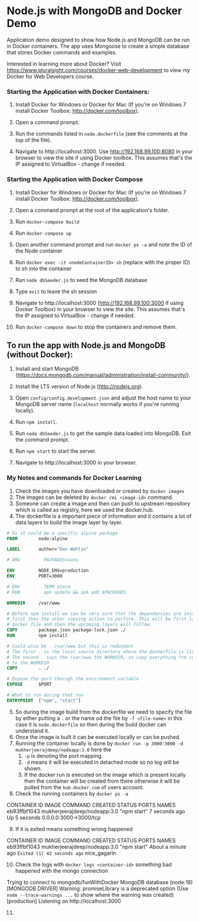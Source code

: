 # Node.js with MongoDB and Docker Demo

Application demo designed to show how Node.js and MongoDB can be run in Docker containers. 
The app uses Mongoose to create a simple database that stores Docker commands and examples. 

Interested in learning more about Docker? Visit https://www.pluralsight.com/courses/docker-web-development to view my Docker for Web Developers course.

### Starting the Application with Docker Containers:

1. Install Docker for Windows or Docker for Mac (If you're on Windows 7 install Docker Toolbox: http://docker.com/toolbox).

2. Open a command prompt.

3. Run the commands listed in `node.dockerfile` (see the comments at the top of the file).

4. Navigate to http://localhost:3000. Use http://192.168.99.100:8080 in your browser to view the site if using Docker toolbox. This assumes that's the IP assigned to VirtualBox - change if needed.


### Starting the Application with Docker Compose

1. Install Docker for Windows or Docker for Mac (If you're on Windows 7 install Docker Toolbox: http://docker.com/toolbox).

2. Open a command prompt at the root of the application's folder.

3. Run `docker-compose build`

4. Run `docker-compose up`

5. Open another command prompt and run `docker ps -a` and note the ID of the Node container

6. Run `docker exec -it <nodeContainerID> sh` (replace <nodeContainerID> with the proper ID) to sh into the container

7. Run `node dbSeeder.js` to seed the MongoDB database

8. Type `exit` to leave the sh session

9. Navigate to http://localhost:3000 (http://192.168.99.100:3000 if using Docker Toolbox) in your browser to view the site. This assumes that's the IP assigned to VirtualBox - change if needed.

10. Run `docker-compose down` to stop the containers and remove them.

## To run the app with Node.js and MongoDB (without Docker):

1. Install and start MongoDB (https://docs.mongodb.com/manual/administration/install-community/).

2. Install the LTS version of Node.js (http://nodejs.org).

3. Open `config/config.development.json` and adjust the host name to your MongoDB server name (`localhost` normally works if you're running locally). 

4. Run `npm install`.

5. Run `node dbSeeder.js` to get the sample data loaded into MongoDB. Exit the command prompt.

6. Run `npm start` to start the server.

7. Navigate to http://localhost:3000 in your browser.


### My Notes and commands for Docker Learning 

1. Check the images you have downloaded or created by `docker images`
2. The images can be deleted by `docker rmi <image-id>` command. 
3. Someone can create a image and then can push to upstream repository which is called as registry, here we used the docker.hub.
4. The dockerfile is a important piece of information and it contains a lot of data layers to build the image layer by layer. 

```Dockerfile
# So it could be a specific alpine package
FROM        node:alpine

LABEL       author="Dan Wahlin"

# ARG         PACKAGES=nano

ENV         NODE_ENV=production
ENV         PORT=3000

# ENV         TERM xterm
# RUN         apk update && apk add $PACKAGES

WORKDIR     /var/www

# Before npm install we can be very sure that the dependancies are installed 
# first then the other copying action to perform. This will be first layer of the
# docker file and then the upcoming layers will follow.
COPY        package.json package-lock.json ./
RUN         npm install

# Could also be . /var/www but this is redundant
# The first . is the local source directory where the dockerfile is living
# The second . says the /var/www the WORKDIR, so copy everything frm current directory 
# to the WORKDIR
COPY        . ./

# Expose the port thorugh the environment variable
EXPOSE      $PORT

# What to run during that run
ENTRYPOINT  ["npm", "start"]
```
5. So during the image build from the dockerfile we need to specify the file by either putting a `.` or the name od the file by `-f <file-name>` in this case it is `node.dockerfile` so then during the build docker can understand it. 
6. Once the image is built it can be executed locally or can be pushed. 
7. Running the container locally is done by `docker run -p 3000:3000 -d mukherjeerajdeep/nodeapp:3.0` here the 
   1. `-p` is denoting the port mapping.
   2. `-d` means it will be executed in detached mode so no log will be shown.
   3. If the docker run is executed on the image which is present locally then the container will be created from there otherwise it will be pulled from the `hub.docker.com` of users account.  
8. Check the running containers by `docker ps -a`

CONTAINER ID   IMAGE                          COMMAND                  CREATED          STATUS                      PORTS                    NAMES
eb93ffbf1043   mukherjeerajdeep/nodeapp:3.0   "npm start"              7 seconds ago    Up 5 seconds                0.0.0.0:3000->3000/tcp   

9. If it is exited means something wrong happened 

CONTAINER ID   IMAGE                          COMMAND                  CREATED              STATUS                      PORTS     NAMES
eb93ffbf1043   mukherjeerajdeep/nodeapp:3.0   "npm start"              About a minute ago  `Exited (1) 42 seconds ago`             nice_gagarin

10. Check the logs with `docker logs <container-id>` something bad happened with the mongo connection

Trying to connect to mongodb/funWithDocker MongoDB database
(node:18) [MONGODB DRIVER] Warning: promiseLibrary is a deprecated option
(Use `node --trace-warnings ...` to show where the warning was created)
[production] Listening on http://localhost:3000

11. 



